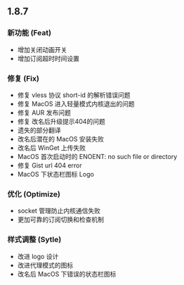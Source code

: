 ## 1.8.7

### 新功能 (Feat)
 - 增加关闭动画开关
 - 增加订阅超时时间设置

### 修复 (Fix)
- 修复 vless 协议 short-id 的解析错误问题
- 修复 MacOS 进入轻量模式内核退出的问题
- 修复 AUR 发布问题
- 修复 改名后升级提示404的问题
- 遗失的部分翻译
- 改名后潜在的 MacOS 安装失败
- 改名后 WinGet 上传失败
- MacOS 首次启动时的 ENOENT: no such file or directory
- 修复 Gist url 404 error
- MacOS 下状态栏图标 Logo

### 优化 (Optimize)
 - socket 管理防止内核通信失败
 - 更加可靠的订阅切换和检查机制

### 样式调整 (Sytle)
 - 改进 logo 设计
 - 改进代理模式的图标
 - 改名后 MacOS 下错误的状态栏图标